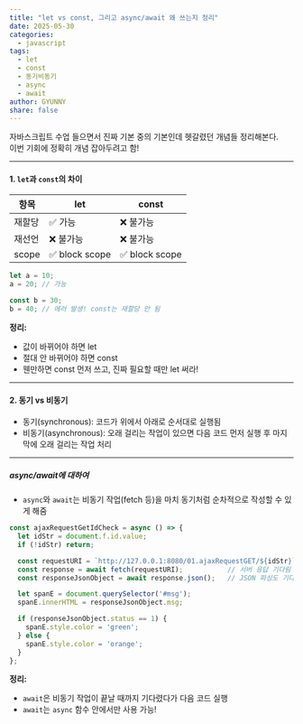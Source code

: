 ```yaml
---
title: "let vs const, 그리고 async/await 왜 쓰는지 정리"
date: 2025-05-30
categories:
  - javascript
tags:
  - let
  - const
  - 동기비동기
  - async
  - await
author: GYUNNY
share: false
---
```


자바스크립트 수업 들으면서 진짜 기본 중의 기본인데 헷갈렸던 개념들 정리해본다.  
이번 기회에 정확히 개념 잡아두려고 함!

---

#### 1. `let`과 `const`의 차이

| 항목 | let | const |
|------|-----|--------|
| 재할당 | ✅ 가능 | ❌ 불가능 |
| 재선언 | ❌ 불가능 | ❌ 불가능 |
| scope | ✅ block scope | ✅ block scope |

```js
let a = 10;
a = 20; // 가능

const b = 30;
b = 40; // 에러 발생! const는 재할당 안 됨
```



**정리:**
- 값이 바뀌어야 하면 let
- 절대 안 바뀌어야 하면 const
- 웬만하면 const 먼저 쓰고, 진짜 필요할 때만 let 써라!



---


#### 2. 동기 vs 비동기

- 동기(synchronous): 코드가 위에서 아래로 순서대로 실행됨
- 비동기(asynchronous): 오래 걸리는 작업이 있으면 다음 코드 먼저 실행 후 마지막에 오래 걸리는 작업 처리



---


##### async/await에 대하여

- `async`와 `await`는 비동기 작업(fetch 등)을 마치 동기처럼 순차적으로 작성할 수 있게 해줌

```js
const ajaxRequestGetIdCheck = async () => {
  let idStr = document.f.id.value;
  if (!idStr) return;

  const requestURI = `http://127.0.0.1:8080/01.ajaxRequestGET/${idStr}`;
  const response = await fetch(requestURI);           // 서버 응답 기다림
  const responseJsonObject = await response.json();   // JSON 파싱도 기다림

  let spanE = document.querySelector('#msg');
  spanE.innerHTML = responseJsonObject.msg;

  if (responseJsonObject.status == 1) {
    spanE.style.color = 'green';
  } else {
    spanE.style.color = 'orange';
  }
};
```

**정리:**
- `await`은 비동기 작업이 끝날 때까지 기다렸다가 다음 코드 실행
- `await`는 `async` 함수 안에서만 사용 가능!


